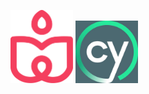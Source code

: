 <p align="justify">
    <img src="./maildrop.png" width=100/>
    <img src="./cypress-icon.jpeg" width=100/>
</p>